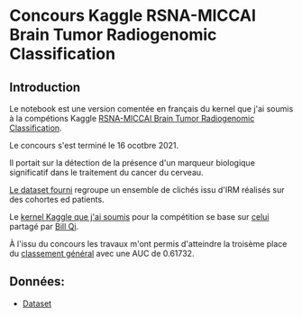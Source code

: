 # Concours Kaggle RSNA-MICCAI Brain Tumor Radiogenomic Classification

## Introduction

Le notebook est une version comentée en français du kernel que j'ai soumis à la compétions Kaggle [RSNA-MICCAI Brain Tumor Radiogenomic Classification](https://www.kaggle.com/c/rsna-miccai-brain-tumor-radiogenomic-classification).

Le concours s'est terminé le 16 ocotbre 2021.

Il portait sur la détection de la présence d'un marqueur biologique significatif dans le traitement du cancer du cerveau. 

[Le dataset fourni](https://www.kaggle.com/c/rsna-miccai-brain-tumor-radiogenomic-classification/data) regroupe un ensemble de clichés issu d'IRM réalisés sur des cohortes ed patients.

Le [kernel Kaggle que j'ai soumis](https://www.kaggle.com/cedricsoares/tf-efficientnet-transfer-learning-strat-split) pour la compétition se base sur [celui](https://www.kaggle.com/billqi/efficientnet-transfer-learning-model-full) partagé par [Bill Qi](https://www.kaggle.com/billqi).

À l'issu du concours les travaux m'ont permis d'atteindre la troisème place du [classement général](https://www.kaggle.com/c/rsna-miccai-brain-tumor-radiogenomic-classification/leaderboard) avec une AUC de 0.61732.

## Données:
* [Dataset](https://www.kaggle.com/c/rsna-miccai-brain-tumor-radiogenomic-classification/data) 

